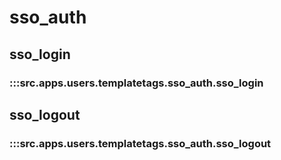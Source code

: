 # sso_auth

## sso_login

### :::src.apps.users.templatetags.sso_auth.sso_login

## sso_logout

### :::src.apps.users.templatetags.sso_auth.sso_logout

